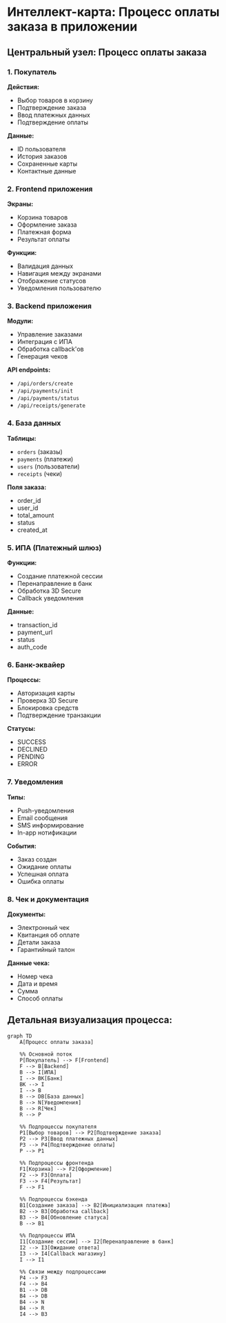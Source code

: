 # Интеллект-карта: Процесс оплаты заказа в приложении

## Центральный узел: Процесс оплаты заказа

### 1. Покупатель
**Действия:**
- Выбор товаров в корзину
- Подтверждение заказа
- Ввод платежных данных
- Подтверждение оплаты

**Данные:**
- ID пользователя
- История заказов
- Сохраненные карты
- Контактные данные

### 2. Frontend приложения
**Экраны:**
- Корзина товаров
- Оформление заказа
- Платежная форма
- Результат оплаты

**Функции:**
- Валидация данных
- Навигация между экранами
- Отображение статусов
- Уведомления пользователю

### 3. Backend приложения
**Модули:**
- Управление заказами
- Интеграция с ИПА
- Обработка callback'ов
- Генерация чеков

**API endpoints:**
- `/api/orders/create`
- `/api/payments/init`
- `/api/payments/status`
- `/api/receipts/generate`

### 4. База данных
**Таблицы:**
- `orders` (заказы)
- `payments` (платежи)
- `users` (пользователи)
- `receipts` (чеки)

**Поля заказа:**
- order_id
- user_id
- total_amount
- status
- created_at

### 5. ИПА (Платежный шлюз)
**Функции:**
- Создание платежной сессии
- Перенаправление в банк
- Обработка 3D Secure
- Callback уведомления

**Данные:**
- transaction_id
- payment_url
- status
- auth_code

### 6. Банк-эквайер
**Процессы:**
- Авторизация карты
- Проверка 3D Secure
- Блокировка средств
- Подтверждение транзакции

**Статусы:**
- SUCCESS
- DECLINED
- PENDING
- ERROR

### 7. Уведомления
**Типы:**
- Push-уведомления
- Email сообщения
- SMS информирование
- In-app нотификации

**События:**
- Заказ создан
- Ожидание оплаты
- Успешная оплата
- Ошибка оплаты

### 8. Чек и документация
**Документы:**
- Электронный чек
- Квитанция об оплате
- Детали заказа
- Гарантийный талон

**Данные чека:**
- Номер чека
- Дата и время
- Сумма
- Способ оплаты

## Детальная визуализация процесса:

```mermaid
graph TD
    A[Процесс оплаты заказа]
    
    %% Основной поток
    P[Покупатель] --> F[Frontend]
    F --> B[Backend]
    B --> I[ИПА]
    I --> BK[Банк]
    BK --> I
    I --> B
    B --> DB[База данных]
    B --> N[Уведомления]
    B --> R[Чек]
    R --> P
    
    %% Подпроцессы покупателя
    P1[Выбор товаров] --> P2[Подтверждение заказа]
    P2 --> P3[Ввод платежных данных]
    P3 --> P4[Подтверждение оплаты]
    P --> P1
    
    %% Подпроцессы фронтенда
    F1[Корзина] --> F2[Оформление]
    F2 --> F3[Оплата]
    F3 --> F4[Результат]
    F --> F1
    
    %% Подпроцессы бэкенда
    B1[Создание заказа] --> B2[Инициализация платежа]
    B2 --> B3[Обработка callback]
    B3 --> B4[Обновление статуса]
    B --> B1
    
    %% Подпроцессы ИПА
    I1[Создание сессии] --> I2[Перенаправление в банк]
    I2 --> I3[Ожидание ответа]
    I3 --> I4[Callback магазину]
    I --> I1
    
    %% Связи между подпроцессами
    P4 --> F3
    F4 --> B4
    B1 --> DB
    B4 --> DB
    B4 --> N
    B4 --> R
    I4 --> B3
